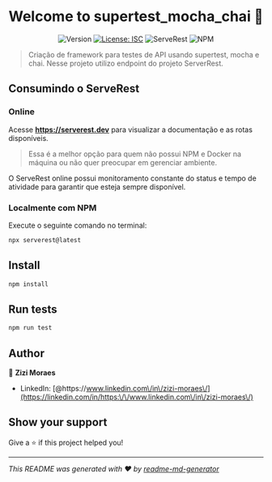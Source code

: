 <h1 align="center">Welcome to supertest_mocha_chai 👋</h1>
<p align="center">
  <img alt="Version" src="https://img.shields.io/badge/version-1.0.0-blue.svg?cacheSeconds=2592000" />
  <a href="#" target="_blank"><img alt="License: ISC" src="https://img.shields.io/badge/License-ISC-yellow.svg" /></a>
  <a><img alt="ServeRest" src="https://img.shields.io/badge/API-ServeRest-green" /></a>
  <a><img alt="NPM" src="https://badge.fury.io/js/npm.svg" /></a>
</p>

> Criação de framework para testes de API usando supertest, mocha e chai.
> Nesse projeto utilizo endpoint do projeto ServerRest. <br>


## Consumindo o ServeRest

### Online

Acesse **<https://serverest.dev>** para visualizar a documentação e as rotas disponíveis.

> Essa é a melhor opção para quem não possui NPM e Docker na máquina ou não quer preocupar em gerenciar ambiente.

O ServeRest online possui monitoramento constante do status e tempo de atividade para garantir que esteja sempre disponível.

### Localmente com NPM

Execute o seguinte comando no terminal:

```sh
npx serverest@latest
```

## Install

```sh
npm install
```

## Run tests

```sh
npm run test
```

## Author

👤 **Zizi Moraes**

* LinkedIn: [@https:\/\/www.linkedin.com\/in\/zizi-moraes\/](https://linkedin.com/in/https:\/\/www.linkedin.com\/in\/zizi-moraes\/)

## Show your support

Give a ⭐️ if this project helped you!

***
_This README was generated with ❤️ by [readme-md-generator](https://github.com/kefranabg/readme-md-generator)_

